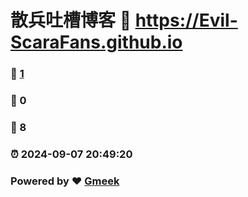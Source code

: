 # 散兵吐槽博客 :link: https://Evil-ScaraFans.github.io 
### :page_facing_up: [1](https://Evil-ScaraFans.github.io/tag.html) 
### :speech_balloon: 0 
### :hibiscus: 8 
### :alarm_clock: 2024-09-07 20:49:20 
### Powered by :heart: [Gmeek](https://github.com/Meekdai/Gmeek)
